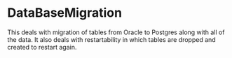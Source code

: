 # DataBaseMigration

This deals with migration of tables from Oracle to Postgres along with all of the data. It also deals with restartability in which tables are dropped and created to restart again.